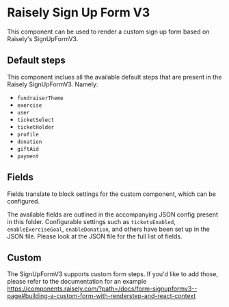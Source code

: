 # Raisely Sign Up Form V3
This component can be used to render a custom sign up form based on Raisely's SignUpFormV3.

## Default steps
This component inclues all the available default steps that are present in the Raisely SignUpFormV3. Namely:
- `fundraiserTheme`
- `exercise`
- `user`
- `ticketSelect`
- `ticketHolder`
- `profile`
- `donation`
- `giftAid`
- `payment`

## Fields
Fields translate to block settings for the custom component, which can be configured.

The available fields are outlined in the accompanying JSON config present in this folder. Configurable settings such as `ticketsEnabled`, `enableExerciseGoal`, `enableDonation`, and others have been set up in the JSON file. Please look at the JSON file for the full list of fields.

## Custom 
The SignUpFormV3 supports custom form steps. If you'd like to add those, please refer to the documentation for an example
https://components.raisely.com/?path=/docs/form-signupformv3--page#building-a-custom-form-with-renderstep-and-react-context
